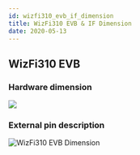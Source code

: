 ```yaml
---
id: wizfi310_evb_if_dimension
title: WizFi310 EVB & IF Dimension
date: 2020-05-13
---
```


## WizFi310 EVB

### Hardware dimension

![](https://d3cmhcsnvv7jc.cloudfront.net/docs/img/products/wizfi310/wizfi310evbdimension/wizfi310_module.png)

### External pin description

![WizFi310 EVB Dimension](/img/products/wizfi310/wizfi310evbdimension/wizfi310_evb_demension.png)
